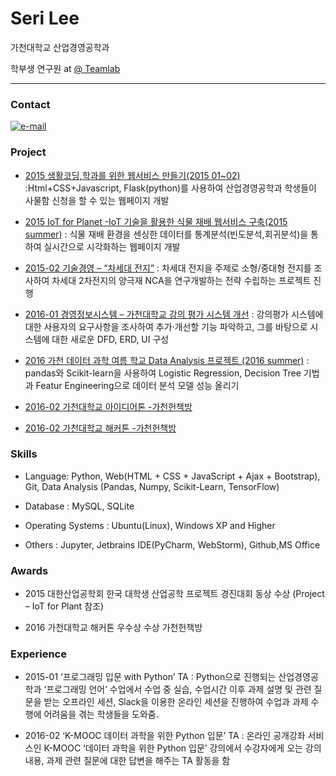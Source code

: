 # Seri Lee
가천대학교 산업경영공학과

학부생 연구원 at [@ Teamlab](https://github.com/TeamLab)

* * * 

### Contact 
[![e-mail](https://img.shields.io/badge/email-asdd565seri@gmail.com-blue.svg)](mailto:asdd565seri@gmail.com)

### Project

- [2015 생활코딩,학과를 위한 웹서비스 만들기(2015 01~02)](https://github.com/seri4511/Typica)
	:Html+CSS+Javascript, Flask(python)를 사용하여 산업경영공학과 학생들이 사물함 신청을 할 수 있는 웹페이지 개발


- [2015 IoT for Planet -IoT 기술을 활용한 식물 재배 웹서비스 구축(2015  summer)](http://www.slideshare.net/secret/pulCZZH1wFk2uJ)
	: 식물 재배 환경을 센싱한 데이터를 통계분석(빈도분석,회귀분석)을 통하여 실시간으로 시각화하는 웹페이지 개발 


- [2015-02 기술경영 – “차세대 전지”](http://www.slideshare.net/SeriLee7/2015-02-72175229)
	: 차세대 전지을 주제로 소형/중대형 전지를 조사하여  차세대 2차전지의 양극재 NCA을 연구개발하는 전략 수립하는 프로젝트 진행


- [2016-01 경영정보시스템 – 가천대학교 강의 평가 시스템 개선](http://www.slideshare.net/SeriLee7/2016-01-72175935)
	: 강의평가 시스템에 대한 사용자의 요구사항을 조사하여 추가·개선할 기능 파악하고, 그를 바탕으로 시스템에 대한 새로운 DFD, ERD, UI 구성
    
- [2016 가천 데이터 과학 여름 학교 Data Analysis 프로젝트 (2016 summer)](https://github.com/seriLucute/data_summer_school_labs/tree/master/individual/seri)
	: pandas와 Scikit-learn을 사용하여 Logistic Regression, Decision Tree 기법과 Featur Engineering으로 데이터 분석 모델 성능 올리기

- [2016-02 가천대학교 아이디어톤 -가천헌책방]()

- [2016-02 가천대학교 해커톤 -가천헌책방]()
 



### Skills

- Language: Python, Web(HTML +  CSS + JavaScript + Ajax + Bootstrap), Git, Data Analysis (Pandas, Numpy, Scikit-Learn, TensorFlow)

-  Database : MySQL, SQLite

- Operating Systems : Ubuntu(Linux), Windows XP and Higher

- Others : Jupyter, Jetbrains IDE(PyCharm, WebStorm), Github,MS Office


### Awards

- 2015 대한산업공학회 한국 대학생 산업공학 프로젝트 경진대회 동상 수상 (Project – IoT for Plant 참조)

- 2016 가천대학교 해커톤 우수상 수상 가천헌책방

### Experience

- 2015-01 ‘프로그래밍 입문 with Python’ TA
	: Python으로 진행되는 산업경영공학과 ‘프로그래밍 언어’ 수업에서 수업 중 실습, 수업시간 이후 과제 설명 및 관련 질문을 받는 오프라인 세션, Slack을 이용한 온라인 세션을 진행하여 수업과 과제 수행에 어려움을 겪는 학생들을 도와줌.
    
- 2016-02 ‘K-MOOC 데이터 과학을 위한 Python 입문’ TA
	: 온라인 공개강좌 서비스인 K-MOOC ‘데이터 과학을 위한 Python 입문’ 강의에서 수강자에게 오는 강의 내용, 과제 관련 질문에 대한 답변을 해주는 TA 활동을 함
